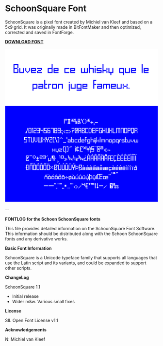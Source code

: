 # SchoonSquare Font

SchoonSquare is a pixel font created by Michiel van Kleef and based on a 5x9 grid. It was originally made in BitFontMaker and then optimized, corrected and saved in FontForge.

[**DOWNLOAD FONT**](SchoonSquare-Regular.ttf?raw=true)

![Example](example02.png?raw=true)

--


**FONTLOG for the Schoon SchoonSquare fonts**

This file provides detailed information on the SchoonSquare Font Software.
This information should be distributed along with the Schoon SchoonSquare fonts
and any derivative works.

**Basic Font Information**

SchoonSquare is a Unicode typeface family that supports all languages that
use the Latin script and its variants, and could be expanded to support other
scripts.

**ChangeLog**

SchoonSquare 1.1
- Initial release
- Wider m&w. Various small fixes

**License**

SIL Open Font License v1.1

**Acknowledgements**

N: Michiel van Kleef
